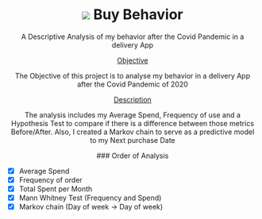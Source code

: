 <h1 align="center">
    <img src="https://img.shields.io/badge/iFood-EA1D2C?style=for-the-badge&logo=ifood&logoColor=white"/> Buy Behavior   
</h1>

<p align="center">A Descriptive Analysis of my behavior after the Covid Pandemic in a delivery App
</p>


<p align="center">
 <a href="#Objective">Objective</a>
    <p align = "center"> The Objective of this project is to analyse my behavior in a delivery App after the Covid Pandemic of 2020 </p>
</p>


<p align="center">
    <a href = "#Description">Description</a>
        <p align = "center"> The analysis includes my Average Spend, Frequency of use and a Hypothesis Test to compare if there is a difference between those metrics Before/After. Also, I created a Markov chain to serve as a predictive model to my Next purchase Date</p>
</p>

<p align = "center">
### Order of Analysis

- [x] Average Spend
- [x] Frequency of order
- [x] Total Spent per Month
- [x] Mann Whitney Test (Frequency and Spend)
- [x] Markov chain (Day of week -> Day of week)
</p>
